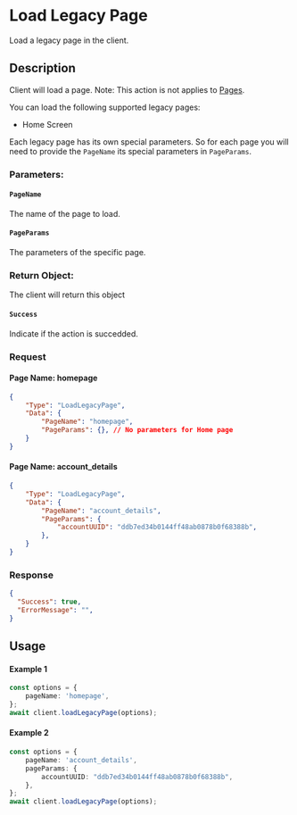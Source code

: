 # Load Legacy Page
Load a legacy page in the client.
## Description
Client will load a page.
Note: This action is not applies to [Pages](https://apidesign.pepperi.com/internal/pages).

You can load the following supported legacy pages:

* Home Screen

Each legacy page has its own special parameters.
So for each page you will need to provide the ```PageName```  its special parameters in ```PageParams```.

### Parameters:

#### ```PageName```
The name of the page to load.
#### ```PageParams```
The parameters of the specific page.


### Return Object:
The client will return this object

#### ```Success```
Indicate if the action is succedded.

### Request 
#### Page Name: homepage
```json
{
    "Type": "LoadLegacyPage",
    "Data": {
        "PageName": "homepage",
        "PageParams": {}, // No parameters for Home page
    }    
}
```

#### Page Name: account_details
```json
{
    "Type": "LoadLegacyPage",
    "Data": {
        "PageName": "account_details",
        "PageParams": {
            "accountUUID": "ddb7ed34b0144ff48ab0878b0f68388b",
        },
    }    
}
```

### Response
```json
{
  "Success": true,
  "ErrorMessage": "", 
}
```


## Usage

#### Example 1
```typescript
const options = {
    pageName: 'homepage',
};
await client.loadLegacyPage(options);
```

#### Example 2
```typescript
const options = {
    pageName: 'account_details',
    pageParams: {
        accountUUID: "ddb7ed34b0144ff48ab0878b0f68388b",
    },
};
await client.loadLegacyPage(options);
```
